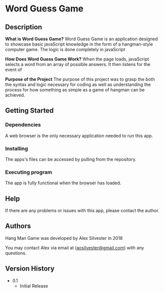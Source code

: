 # Word Guess Game

## Description

**What is Word Guess Game?** Word Guess Game is an application designed to showcase basic javaScript knowledge in the form of a hangman-style computer game. The logic is done completely in javaScript

**How Does Word Guess Game Work?** When the page loads, javaScript selects a word from an array of possible answers. It then listens for the event of 


**Purpose of the Project**
The purpose of this project was to grasp the both the syntax and logic necessary for coding as well as understanding the process for how something as simple as a game of hangman can be achieved.

## Getting Started

### Dependencies
A web browser is the only necessary application needed to run this app.

### Installing
The apps's files can be accessed by pulling from the repository.

### Executing program
The app is fully functional when the browser has loaded.

## Help
If there are any problems or issues with this app, please contact the author.

## Authors
Hang Man Game was developed by Alex Silvester in 2018

You may contact Alex via email at (aosilvester@gmail.com) with any questions.

## Version History

* 0.1
    * Initial Release
